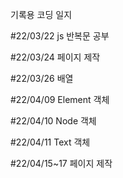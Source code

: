 기록용 코딩 일지

#22/03/22
js 반복문 공부

#22/03/24
페이지 제작

#22/03/26
배열

#22/04/09
Element 객체

#22/04/10
Node 객체

#22/04/11
Text 객체

#22/04/15~17
페이지 제작
